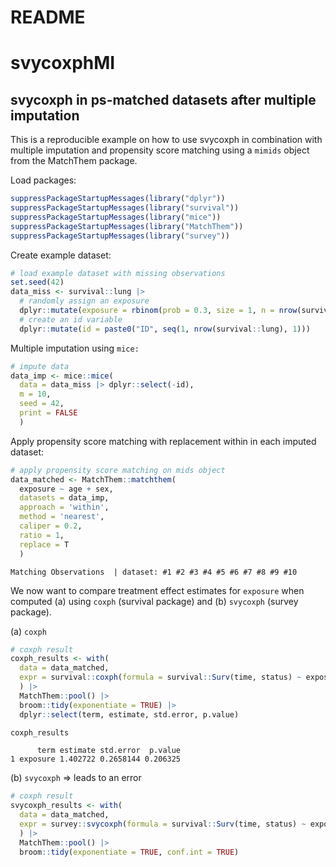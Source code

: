 # README

# svycoxphMI

## svycoxph in ps-matched datasets after multiple imputation

This is a reproducible example on how to use svycoxph in combination
with multiple imputation and propensity score matching using a `mimids`
object from the MatchThem package.

Load packages:

``` r
suppressPackageStartupMessages(library("dplyr"))
suppressPackageStartupMessages(library("survival"))
suppressPackageStartupMessages(library("mice"))
suppressPackageStartupMessages(library("MatchThem"))
suppressPackageStartupMessages(library("survey"))
```

Create example dataset:

``` r
# load example dataset with missing observations
set.seed(42)
data_miss <- survival::lung |> 
  # randomly assign an exposure
  dplyr::mutate(exposure = rbinom(prob = 0.3, size = 1, n = nrow(survival::lung))) |> 
  # create an id variable
  dplyr::mutate(id = paste0("ID", seq(1, nrow(survival::lung), 1)))
```

Multiple imputation using `mice:`

``` r
# impute data
data_imp <- mice::mice(
  data = data_miss |> dplyr::select(-id),
  m = 10,
  seed = 42,
  print = FALSE
  )
```

Apply propensity score matching with replacement within in each imputed
dataset:

``` r
# apply propensity score matching on mids object
data_matched <- MatchThem::matchthem(
  exposure ~ age + sex,
  datasets = data_imp,
  approach = 'within',
  method = 'nearest',
  caliper = 0.2,
  ratio = 1,
  replace = T
  )
```


    Matching Observations  | dataset: #1 #2 #3 #4 #5 #6 #7 #8 #9 #10

We now want to compare treatment effect estimates for `exposure` when
computed (a) using `coxph` (survival package) and (b) `svycoxph` (survey
package).

\(a\) `coxph`

``` r
# coxph result
coxph_results <- with(
  data = data_matched,
  expr = survival::coxph(formula = survival::Surv(time, status) ~ exposure, robust = TRUE)
  ) |> 
  MatchThem::pool() |> 
  broom::tidy(exponentiate = TRUE) |> 
  dplyr::select(term, estimate, std.error, p.value)

coxph_results
```

          term estimate std.error  p.value
    1 exposure 1.402722 0.2658144 0.206325

\(b\) `svycoxph` =\> leads to an error

``` r
# coxph result
svycoxph_results <- with(
  data = data_matched,
  expr = survey::svycoxph(formula = survival::Surv(time, status) ~ exposure)
  ) |> 
  MatchThem::pool() |> 
  broom::tidy(exponentiate = TRUE, conf.int = TRUE)
```
